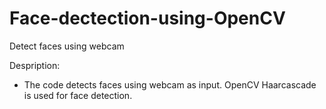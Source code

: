# Face-dectection-using-OpenCV
Detect faces using webcam

Despription:
- The code detects faces using webcam as input. OpenCV Haarcascade is used for face detection.
